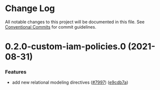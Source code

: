 # Change Log

All notable changes to this project will be documented in this file.
See [Conventional Commits](https://conventionalcommits.org) for commit guidelines.

# 0.2.0-custom-iam-policies.0 (2021-08-31)


### Features

* add new relational modeling directives ([#7997](https://github.com/aws-amplify/amplify-cli/issues/7997)) ([e9cdb7a](https://github.com/aws-amplify/amplify-cli/commit/e9cdb7a1a45b8f16546952a469ab2d45f82e855c))
